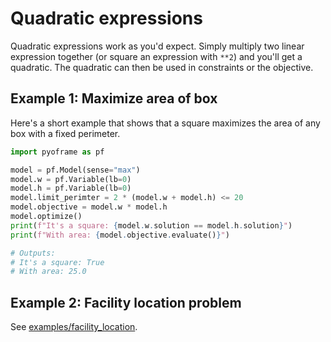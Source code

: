 # Quadratic expressions

Quadratic expressions work as you'd expect. Simply multiply two linear expression together (or square an expression with `**2`) and you'll get a quadratic. The quadratic can then be used in constraints or the objective.

## Example 1: Maximize area of box
Here's a short example that shows that a square maximizes the area of any box with a fixed perimeter.

```python
import pyoframe as pf

model = pf.Model(sense="max")
model.w = pf.Variable(lb=0)
model.h = pf.Variable(lb=0)
model.limit_perimter = 2 * (model.w + model.h) <= 20
model.objective = model.w * model.h
model.optimize()
print(f"It's a square: {model.w.solution == model.h.solution}")
print(f"With area: {model.objective.evaluate()}")

# Outputs:
# It's a square: True
# With area: 25.0
```

<!-- invisible-code-block: python
assert model.w.solution == model.h.solution
assert model.objective.evaluate() == 25
-->

## Example 2: Facility location problem

See [examples/facility_location](../../examples/facility_location.md).

